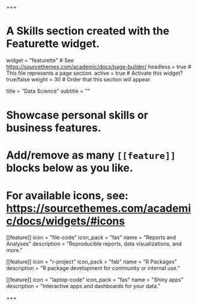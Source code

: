+++
# A Skills section created with the Featurette widget.
widget = "featurette"  # See https://sourcethemes.com/academic/docs/page-builder/
headless = true  # This file represents a page section.
active = true  # Activate this widget? true/false
weight = 30  # Order that this section will appear.

title = "Data Science"
subtitle = ""

# Showcase personal skills or business features.
# 
# Add/remove as many `[[feature]]` blocks below as you like.
# 
# For available icons, see: https://sourcethemes.com/academic/docs/widgets/#icons

[[feature]]
  icon = "file-code"
  icon_pack = "fas"
  name = "Reports and Analyses"
  description = "Reproducible reports, data visualizations, and more."
  
[[feature]]
  icon = "r-project"
  icon_pack = "fab"
  name = "R Packages"
  description = "R package development for community or internal use."  
  
[[feature]]
  icon = "laptop-code"
  icon_pack = "fas"
  name = "Shiny apps"
  description = "Interactive apps and dashboards for your data."

+++
